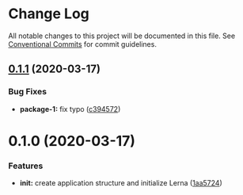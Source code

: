 # Change Log

All notable changes to this project will be documented in this file.
See [Conventional Commits](https://conventionalcommits.org) for commit guidelines.

## [0.1.1](https://github.com/mredjem/lerna-testing/compare/package-1@0.1.0...package-1@0.1.1) (2020-03-17)


### Bug Fixes

* **package-1:** fix typo ([c394572](https://github.com/mredjem/lerna-testing/commit/c3945729e2fd8cbc6a4fb0db5a0afca56beb9f8b))





# 0.1.0 (2020-03-17)


### Features

* **init:** create application structure and initialize Lerna ([1aa5724](https://github.com/mredjem/lerna-testing/commit/1aa5724fdafa2e931a88e6ebeb2b60c7462baf7c))
